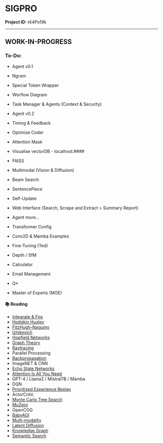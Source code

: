# SIGPRO

**Project ID:** t44Po19k

--------------------------------------------------------------------

## WORK-IN-PROGRESS

### To-Do:

- Agent v0.1
- Ngram
- Special Token Wrapper
- Worflow Diagram
- Task Manager & Agents (Context & Security)

- Agent v0.2
- Timing & Feedback
- Optimize Coder
- Attention Mask
- Visualise vectorDB - localhost:####
- FAISS
- Multimodal (Vision & Diffusion)
- Beam Search
- SentencePiece
- Self-Update
- Web Interface (Search, Scrape and Extract > Summary Report)

- Agent more...
- Transformer Config
- Conv2D & Mamba Examples
- Fine-Tuning (Ted)
- Depth / SfM
- Calculator
- Email Management
- Q*
- Master of Experts (MOE)

#### :books: Reading
- [Integrate & Fire](https://en.wikipedia.org/wiki/Biological_neuron_model)
- [Hodgkin Huxley](https://www.ncbi.nlm.nih.gov/pmc/articles/PMC1392413/pdf/jphysiol01442-0106.pdf)
- [FitzHugh–Nagumo](https://www.ncbi.nlm.nih.gov/pmc/articles/PMC1366333/pdf/biophysj00662-0010.pdf)
- [Izhikevich](https://www.izhikevich.org/publications/spikes.pdf)
- [Hopfield Networks](https://www.ncbi.nlm.nih.gov/pmc/articles/PMC346238/pdf/pnas00447-0135.pdf)
- [Graph Theory](https://en.wikipedia.org/wiki/Graph_theory)
- [Raytracing](https://en.wikipedia.org/wiki/Ray_tracing_(graphics))
- Parallel Processing
- [Backpropagation](https://safari.ethz.ch/digitaltechnik/spring2018/lib/exe/fetch.php?media=neurodynamics1962rosenblatt.pdf)
- ImageNET & CNN
- [Echo State Networks](http://www.columbia.edu/cu/biology/courses/w4070/Reading_List_Yuste/haas_04.pdf)
- [Attention Is All You Need](https://arxiv.org/abs/1706.03762)
- GPT-4 / Llama2 / Mistral7B / Mamba
- DQN
- [Prioritized Experience Replay](https://arxiv.org/pdf/1511.05952.pdf)
- ActorCritic
- [Monte Carlo Tree Search](https://www.nature.com/articles/nature16961)
- [MuZero](https://arxiv.org/pdf/1911.08265.pdf)
- OpenCOG
- [BabyAGI](https://yoheinakajima.com/task-driven-autonomous-agent-utilizing-gpt-4-pinecone-and-langchain-for-diverse-applications/)
- [Multi-modality](https://arxiv.org/pdf/2112.03763.pdf)
- [Latent Diffusion](https://openaccess.thecvf.com/content/CVPR2022/papers/Rombach_High-Resolution_Image_Synthesis_With_Latent_Diffusion_Models_CVPR_2022_paper.pdf)
- [Knowledge Graph](https://en.wikipedia.org/wiki/Knowledge_graph)
- [Semantic Search](https://arxiv.org/pdf/1908.10084.pdf)

